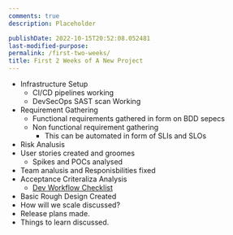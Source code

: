 ```yaml
---
comments: true
description: Placeholder 

publishDate: 2022-10-15T20:52:08.052481
last-modified-purpose:
permalink: /first-two-weeks/
title: First 2 Weeks of A New Project
---
```



- Infrastructure Setup
    - CI/CD pipelines working
    - DevSecOps SAST scan Working
- Requirement Gathering
    - Functional requirements gathered in form on BDD sepecs
    - Non functional requirement gathering
        - This can be automated in form of SLIs and SLOs
- Risk Analusis
- User stories created and groomes
    - Spikes and POCs analysed
- Team analusis and Responisbilities fixed
- Acceptance Criteraliza Analysis
    - [Dev Workflow Checklist](/dev-workflow)
- Basic Rough Design Created
- How will we scale discussed?
- Release plans made.
- Things to learn discussed.